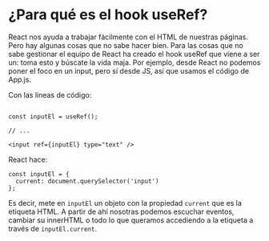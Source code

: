 # ¿Para qué es el hook useRef?

React nos ayuda a trabajar fácilmente con el HTML de nuestras páginas. Pero hay algunas cosas que no sabe hacer bien. Para las cosas que no sabe gestionar el equipo de React ha creado el hook useRef que viene a ser un: toma esto y búscate la vida maja.
Por ejemplo, desde React no podemos poner el foco en un input, pero sí desde JS, así que usamos el código de App.js.

Con las líneas de código:

```

const inputEl = useRef();

// ...

<input ref={inputEl} type="text" />
```

React hace:

```
const inputEl = {
  current: document.querySelector('input')
};
```

Es decir, mete en `inputEl` un objeto con la propiedad `current` que es la etiqueta HTML. A partir de ahí nosotras podemos escuchar eventos, cambiar su innerHTML o todo lo que queramos accediendo a la etiqueta a través de `inputEl.current`.
